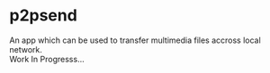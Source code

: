 # p2psend
An app which can be used to transfer multimedia files accross local network.    
Work In Progresss...
